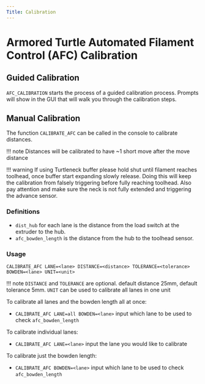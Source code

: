 ```yaml
---
Title: Calibration
---
```


# Armored Turtle Automated Filament Control (AFC) Calibration

## Guided Calibration

`AFC_CALIBRATION` starts the process of a guided calibration process. Prompts will show in the GUI that will walk you
through the calibration steps.

## Manual Calibration

The function `CALIBRATE_AFC` can be called in the console to calibrate distances.  

!!! note 
    Distances will be calibrated to have ~1 short move after the move distance

!!! warning
    If using Turtleneck buffer please hold shut until filament reaches toolhead, once buffer start expanding
    slowly release. Doing this will keep the calibration from falsely triggering before fully reaching toolhead. Also pay
    attention and make sure the neck is not fully extended and triggering the advance sensor.

### Definitions

- `dist_hub` for each lane is the distance from the load switch at the extruder to the hub.
- `afc_bowden_length` is the distance from the hub to the toolhead sensor.

### Usage

`CALIBRATE_AFC LANE=<lane> DISTANCE=<distance> TOLERANCE=<tolerance> BOWDEN=<lane> UNIT=<unit>`  

!!! note
    `DISTANCE` and `TOLERANCE` are optional. default distance 25mm, default tolerance 5mm. 
    `UNIT` can be used to calibrate all lanes in one unit

To calibrate all lanes and the bowden length all at once:
  
- `CALIBRATE_AFC LANE=all BOWDEN=<lane>` input which lane to be used to check `afc_bowden_length`

To calibrate individual lanes:
    
- `CALIBRATE_AFC LANE=<lane>` input the lane you would like to calibrate

To calibrate just the bowden length:
 
- `CALIBRATE_AFC BOWDEN=<lane>` input which lane to be used to check `afc_bowden_length`